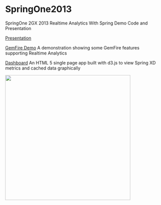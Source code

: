 SpringOne2013
=============

SpringOne 2GX 2013 Realtime Analytics With Spring Demo Code and Presentation

[Presentation](http://dturanski.github.io/SpringOne2013)

[GemFire Demo](gemfire-demo)
A demonstration showing some GemFire features supporting Realtime Analytics

[Dashboard](https://github.com/tekul/andemo)
An HTML 5 single page app built with d3.js to view Spring XD metrics and cached data graphically

<img src="dashboard.png" style="width:400px;"/>



